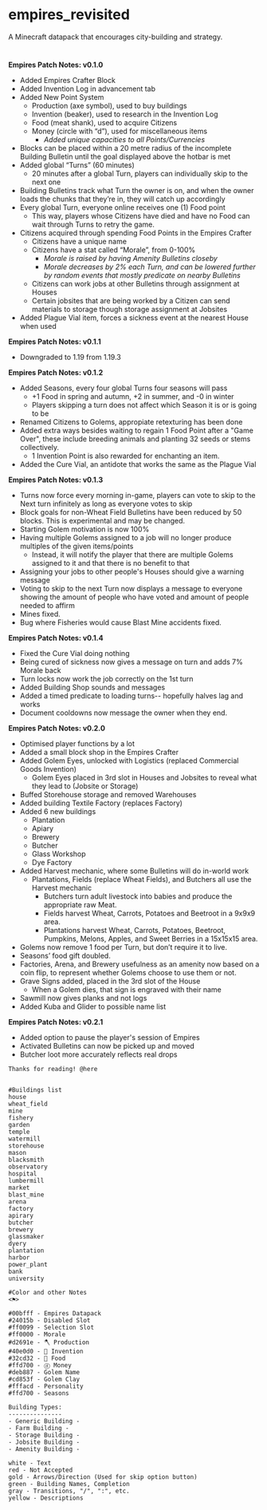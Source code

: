 # empires_revisited
A Minecraft datapack that encourages city-building and strategy.
#
__Empires Patch Notes: v0.1.0__
- Added Empires Crafter Block
- Added Invention Log in advancement tab
- Added New Point System
    - Production (axe symbol), used to buy buildings
    - Invention (beaker), used to research in the Invention Log
    - Food (meat shank), used to acquire Citizens
    - Money (circle with “d”), used for miscellaneous items
        - *Added unique capacities to all Points/Currencies*
- Blocks can be placed within a 20 metre radius of the incomplete Building Bulletin until the goal displayed above the hotbar is met
- Added global “Turns” (60 minutes)
    - 20 minutes after a global Turn, players can individually skip to the next one
- Building Bulletins track what Turn the owner is on, and when the owner loads the chunks that they’re in, they will catch up accordingly
- Every global Turn, everyone online receives one (1) Food point
    - This way, players whose Citizens have died and have no Food can wait through Turns to retry the game.
- Citizens acquired through spending Food Points in the Empires Crafter
    - Citizens have a unique name
    - Citizens have a stat called “Morale”, from 0-100%
        - *Morale is raised by having Amenity Bulletins closeby*
        - *Morale decreases by 2% each Turn, and can be lowered further by random events that mostly predicate on nearby Bulletins*
    - Citizens can work jobs at other Bulletins through assignment at Houses
    - Certain jobsites that are being worked by a Citizen can send materials to storage though storage assignment at Jobsites
- Added Plague Vial item, forces a sickness event at the nearest House when used

__Empires Patch Notes: v0.1.1__
- Downgraded to 1.19 from 1.19.3

__Empires Patch Notes: v0.1.2__
- Added Seasons, every four global Turns four seasons will pass
    - +1 Food in spring and autumn, +2 in summer, and -0 in winter
    - Players skipping a turn does not affect which Season it is or is going to be
- Renamed Citizens to Golems, appropiate retexturing has been done
- Added extra ways besides waiting to regain 1 Food Point after a "Game Over", these include breeding animals and planting 32 seeds or stems collectively.
    - 1 Invention Point is also rewarded for enchanting an item.
- Added the Cure Vial, an antidote that works the same as the Plague Vial

__Empires Patch Notes: v0.1.3__
- Turns now force every morning in-game, players can vote to skip to the Next turn infinitely as long as everyone votes to skip
- Block goals for non-Wheat Field Bulletins have been reduced by 50 blocks. This is experimental and may be changed.
- Starting Golem motivation is now 100%
- Having multiple Golems assigned to a job will no longer produce multiples of the given items/points
    - Instead, it will notify the player that there are multiple Golems assigned to it and that there is no benefit to that
- Assigning your jobs to other people's Houses should give a warning message
- Voting to skip to the next Turn now displays a message to everyone showing the amount of people who have voted and amount of people needed to affirm
- Mines fixed.
- Bug where Fisheries would cause Blast Mine accidents fixed.

__Empires Patch Notes: v0.1.4__
- Fixed the Cure Vial doing nothing
- Being cured of sickness now gives a message on turn and adds 7% Morale back
- Turn locks now work the job correctly on the 1st turn
- Added Building Shop sounds and messages
- Added a timed predicate to loading turns-- hopefully halves lag and works
- Document cooldowns now message the owner when they end.

__Empires Patch Notes: v0.2.0__
- Optimised player functions by a lot
- Added a small block shop in the Empires Crafter
- Added Golem Eyes, unlocked with Logistics (replaced Commercial Goods Invention)
    - Golem Eyes placed in 3rd slot in Houses and Jobsites to reveal what they lead to (Jobsite or Storage)
- Buffed Storehouse storage and removed Warehouses
- Added building Textile Factory (replaces Factory)
- Added 6 new buildings
    - Plantation
    - Apiary
    - Brewery
    - Butcher
    - Glass Workshop
    - Dye Factory
- Added Harvest mechanic, where some Bulletins will do in-world work
    - Plantations, Fields (replace Wheat Fields), and Butchers all use the Harvest mechanic
        - Butchers turn adult livestock into babies and produce the appropriate raw Meat.
        - Fields harvest Wheat, Carrots, Potatoes and Beetroot in a 9x9x9 area.
        - Plantations harvest Wheat, Carrots, Potatoes, Beetroot, Pumpkins, Melons, Apples, and Sweet Berries in a 15x15x15 area.
- Golems now remove 1 food per Turn, but don’t require it to live.
- Seasons’ food gift doubled.
- Factories, Arena, and Brewery usefulness as an amenity now based on a coin flip, to represent whether Golems choose to use them or not.
- Grave Signs added, placed in the 3rd slot of the House
    - When a Golem dies, that sign is engraved with their name
- Sawmill now gives planks and not logs
- Added Kuba and Glider to possible name list

__Empires Patch Notes: v0.2.1__
- Added option to pause the player's session of Empires
- Activated Bulletins can now be picked up and moved
- Butcher loot more accurately reflects real drops

~~~~~~~~~~~~~~~~~~~~~~~~~~~~~~~~~~~
Thanks for reading! @here


#Buildings list
house
wheat_field
mine
fishery
garden
temple
watermill
storehouse
mason
blacksmith
observatory
hospital
lumbermill
market
blast_mine
arena
factory
apirary
butcher
brewery
glassmaker
dyery
plantation
harbor
power_plant
bank
university

#Color and other Notes
<⚑>

#00bfff - Empires Datapack
#24015b - Disabled Slot
#ff0099 - Selection Slot
#ff0000 - Morale
#d2691e - 🪓 Production
#40e0d0 - 🧪 Invention
#32cd32 - 🍖 Food
#ffd700 - ⓓ Money
#deb887 - Golem Name
#cd853f - Golem Clay
#fffacd - Personality
#ffd700 - Seasons

Building Types:
---------------
- Generic Building -
- Farm Building -
- Storage Building -
- Jobsite Building -
- Amenity Building -

white - Text
red - Not Accepted
gold - Arrows/Direction (Used for skip option button)
green - Building Names, Completion
gray - Transitions, "/", ":", etc.
yellow - Descriptions